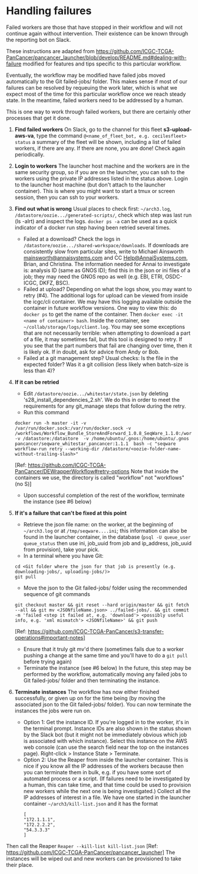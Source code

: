 # Handling failures

Failed workers are those that have stopped in their workflow and will not continue again without intervention. Their existence can be known through the reporting bot on Slack.

These instructions are adapted from https://github.com/ICGC-TCGA-PanCancer/pancancer_launcher/blob/develop/README.md#dealing-with-failure modified for features and tips specific to this particular workflow.

Eventually, the workflow may be modified have failed jobs moved automatically to the Git failed-jobs/ folder. This makes sense if most of our failures can be resolved by requeuing the work later, which is what we expect most of the time for this particular workflow once we reach steady state. In the meantime, failed workers need to be addressed by a human.

This is one way to work through failed workers, but there are certainly other processes that get it done.

1. **Find failed workers** On Slack, go to the channel for this fleet **s3-upload-aws-va**, type the command `@<name_of_fleet_bot, e.g. cecilesfleet> status` a summary of the fleet will be shown, including a list of failed workers, if there are any. If there are none, you are done! Check again periodically.

2. **Login to workers** The launcher host machine and the workers are in the same security group, so if you are on the launcher, you can ssh to the workers using the private IP addresses listed in the status above. Login to the launcher host machine (but don't attach to the launcher container). This is where you might want to start a tmux or screen session, then you can ssh to your workers.

3. **Find out what is wrong** Usual places to check first: `~/arch3.log`, `/datastore/oozie.../generated-scripts/`, check which step was last run (ls -alrt) and inspect the logs. `docker ps -a` can be used as a quick indicator of a docker run step having been retried several times.
   * Failed at a download? Check the logs in `/datastore/oozie.../shared-workspace/downloads`. If downloads are consistently slow from particular sites, write to Michael Ainsworth mainsworth@annaisystems.com and CC Help@AnnaiSystems.com, Brian, and Christina. The information needed for Annai to investigate is: analysis ID (same as GNOS ID); find this in the json or ini files of a job; they may need the GNOS repo as well (e.g. EBI, ETRI, OSDC-ICGC, DKFZ, BSC).
   * Failed at upload? Depending on what the logs show, you may want to retry (#4). The additional logs for upload can be viewed from inside the icgc/cli container. We may have this logging available outside the container in future workflow versions. One way to view this: do `docker ps` to get the name of the container. Then `docker exec -it <name of container> bash`. Inside the container, see `~/collab/storage/logs/client.log`. You may see some exceptions that are not necessarily terrible: when attempting to download a part of a file, it may sometimes fail, but this tool is designed to retry. If you see that the part numbers that fail are changing over time, then it is likely ok. If in doubt, ask for advice from Andy or Bob.
   * Failed at a git management step? Usual checks: Is the file in the expected folder? Was it a git collision (less likely when batch-size is less than 4)?

4. **If it can be retried**
   * Edit `/datastore/oozie.../whitestar/state.json` by deleting 's28_install_dependencies_2.sh'. We do this in order to meet the requirements for any git_manage steps that follow during the retry.
   * Run this command
   ```
   docker run -h master -it -v /var/run/docker.sock:/var/run/docker.sock -v /workflows/Workflow_Bundle_StoreAndForward_1.0.8_SeqWare_1.1.0:/workflow -v /datastore:/datastore  -v /home/ubuntu/.gnos:/home/ubuntu/.gnos pancancer/seqware_whitestar_pancancer:1.1.1  bash -c "seqware workflow-run retry --working-dir /datastore/<oozie-folder-name-without-trailing-slash>"
   ```
      [Ref: https://github.com/ICGC-TCGA-PanCancer/DEWrapperWorkflow#retry-options
   Note that inside the containers we use, the directory is called "workflow" not "workflows" (no S)]
   * Upon successful completion of the rest of the workflow, terminate the instance (see #6 below)

5. **If it's a failure that can't be fixed at this point**
   * Retrieve the json file name: on the worker, at the beginning of `~/arch3.log` or at `/tmp/seqware....ini`; this information can also be found in the launcher container, in the database (`psql -U queue_user queue_status` then use ini, job_uuid from job and ip_address, job_uuid from provision), take your pick.
   * In a terminal where you have Git:
   ```
   cd <Git folder where the json for that job is presently (e.g. downloading-jobs/, uploading-jobs/)>
   git pull
   ```
   * Move the json to the Git failed-jobs/ folder using the recommended sequence of git commands
   ```
   git checkout master && git reset --hard origin/master && git fetch --all && git mv <JSONfileName.json> ../failed-jobs/. && git commit -m 'failed <step it failed at, e.g. 'download'> <possibly useful info, e.g. 'xml mismatch'> <JSONfileName>' && git push
   ```
      [Ref: https://github.com/ICGC-TCGA-PanCancer/s3-transfer-operations#important-notes]
   * Ensure that it truly git mv'd there (sometimes fails due to a worker pushing a change at the same time and you'll have to do a `git pull` before trying again)
   * Terminate the instance (see #6 below)
In the future, this step may be performed by the workflow, automatically moving any failed jobs to Git failed-jobs/ folder and then terminating the instance.

6. **Terminate instances** The workflow has now either finished successfully, or given up on for the time being (by moving the associated json to the Git failed-jobs/ folder). You can now terminate the instances the jobs were run on.
   * Option 1: Get the instance ID. If you're logged in to the worker, it's in the terminal prompt. Instance IDs are also shown in the status shown by the Slack bot (but it might not be immediately obvious which job is associated with which instance). Select this instance on the AWS web console (can use the search field near the top on the instances page). Right-click > Instance State > Terminate.
   * Option 2: Use the Reaper from inside the launcher container. This is nice if you know all the IP addresses of the workers because then you can terminate them in bulk, e.g. if you have some sort of automated process or a script. (If failures need to be investigated by a human, this can take time, and that time could be used to provision new workers while the next one is being investigated.) Collect all the IP addresses of interest in a file. We have one started in the launcher container `~/arch3/kill-list.json` and it has the format
      ```
      [
      "172.1.1.1",
      "172.2.2.2",
      "54.3.3.3"
      ]
      ```
Then call the Reaper `Reaper --kill-list kill-list.json` [Ref: https://github.com/ICGC-TCGA-PanCancer/pancancer_launcher]
The instances will be wiped out and new workers can be provisioned to take their place.
